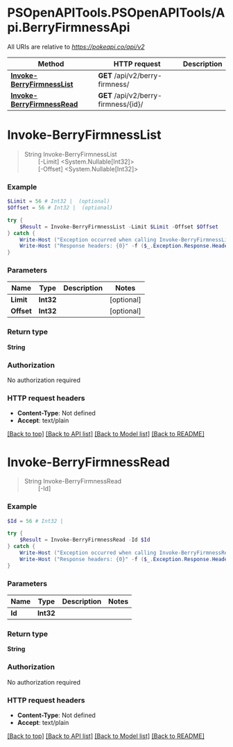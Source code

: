 # PSOpenAPITools.PSOpenAPITools/Api.BerryFirmnessApi

All URIs are relative to *https://pokeapi.co/api/v2*

Method | HTTP request | Description
------------- | ------------- | -------------
[**Invoke-BerryFirmnessList**](BerryFirmnessApi.md#Invoke-BerryFirmnessList) | **GET** /api/v2/berry-firmness/ | 
[**Invoke-BerryFirmnessRead**](BerryFirmnessApi.md#Invoke-BerryFirmnessRead) | **GET** /api/v2/berry-firmness/{id}/ | 


<a name="Invoke-BerryFirmnessList"></a>
# **Invoke-BerryFirmnessList**
> String Invoke-BerryFirmnessList<br>
> &nbsp;&nbsp;&nbsp;&nbsp;&nbsp;&nbsp;&nbsp;&nbsp;[-Limit] <System.Nullable[Int32]><br>
> &nbsp;&nbsp;&nbsp;&nbsp;&nbsp;&nbsp;&nbsp;&nbsp;[-Offset] <System.Nullable[Int32]><br>



### Example
```powershell
$Limit = 56 # Int32 |  (optional)
$Offset = 56 # Int32 |  (optional)

try {
    $Result = Invoke-BerryFirmnessList -Limit $Limit -Offset $Offset
} catch {
    Write-Host ("Exception occurred when calling Invoke-BerryFirmnessList: {0}" -f ($_.ErrorDetails | ConvertFrom-Json))
    Write-Host ("Response headers: {0}" -f ($_.Exception.Response.Headers | ConvertTo-Json))
}
```

### Parameters

Name | Type | Description  | Notes
------------- | ------------- | ------------- | -------------
 **Limit** | **Int32**|  | [optional] 
 **Offset** | **Int32**|  | [optional] 

### Return type

**String**

### Authorization

No authorization required

### HTTP request headers

 - **Content-Type**: Not defined
 - **Accept**: text/plain

[[Back to top]](#) [[Back to API list]](../README.md#documentation-for-api-endpoints) [[Back to Model list]](../README.md#documentation-for-models) [[Back to README]](../README.md)

<a name="Invoke-BerryFirmnessRead"></a>
# **Invoke-BerryFirmnessRead**
> String Invoke-BerryFirmnessRead<br>
> &nbsp;&nbsp;&nbsp;&nbsp;&nbsp;&nbsp;&nbsp;&nbsp;[-Id] <Int32><br>



### Example
```powershell
$Id = 56 # Int32 | 

try {
    $Result = Invoke-BerryFirmnessRead -Id $Id
} catch {
    Write-Host ("Exception occurred when calling Invoke-BerryFirmnessRead: {0}" -f ($_.ErrorDetails | ConvertFrom-Json))
    Write-Host ("Response headers: {0}" -f ($_.Exception.Response.Headers | ConvertTo-Json))
}
```

### Parameters

Name | Type | Description  | Notes
------------- | ------------- | ------------- | -------------
 **Id** | **Int32**|  | 

### Return type

**String**

### Authorization

No authorization required

### HTTP request headers

 - **Content-Type**: Not defined
 - **Accept**: text/plain

[[Back to top]](#) [[Back to API list]](../README.md#documentation-for-api-endpoints) [[Back to Model list]](../README.md#documentation-for-models) [[Back to README]](../README.md)


